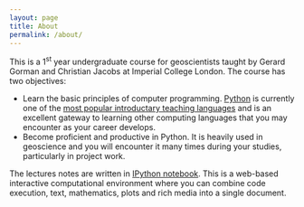 ```yaml
---
layout: page
title: About
permalink: /about/
---
```


This is a 1<sup>st</sup> year undergraduate course for geoscientists taught by Gerard Gorman and Christian Jacobs at Imperial College London. The course has two objectives:

* Learn the basic principles of computer programming. [Python](https://www.python.org/) is currently one of the [most popular introductary teaching languages](http://cacm.acm.org/blogs/blog-cacm/176450-python-is-now-the-most-popular-introductory-teaching-language-at-top-us-universities/fulltext) and is an excellent gateway to learning other computing languages that you may encounter as your career develops.
* Become proficient and productive in Python. It is heavily used in geoscience and you will encounter it many times during your studies, particularly in project work.

The lectures notes are written in [IPython notebook](http://ipython.org/notebook.html). This is a web-based interactive computational environment where you can combine code execution, text, mathematics, plots and rich media into a single document.

